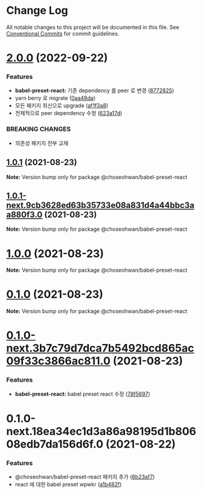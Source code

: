 # Change Log

All notable changes to this project will be documented in this file.
See [Conventional Commits](https://conventionalcommits.org) for commit guidelines.

# [2.0.0](https://github.com/ChoSeoHwan/library/compare/@choseohwan/babel-preset-react@1.0.1...@choseohwan/babel-preset-react@2.0.0) (2022-09-22)


### Features

* **babel-preset-react:** 기존 dependency 를 peer 로 변경 ([8772825](https://github.com/ChoSeoHwan/library/commit/87728255638cc9e85951bb02aa47db0e3fea5f7a))
* yarn berry 로 migrate ([0aa48da](https://github.com/ChoSeoHwan/library/commit/0aa48da43affaffc7e4be0bec669bd1882c23dea))
* 모든 패키지 최신으로 upgrade ([af1f3a8](https://github.com/ChoSeoHwan/library/commit/af1f3a8e78d0aacf03e31bb67c8642b613c1ca13))
* 전체적으로 peer dependency 수정 ([623a17d](https://github.com/ChoSeoHwan/library/commit/623a17da457ab921480cb7a4e53ae94c00870943))


### BREAKING CHANGES

* 의존성 패키지 전부 교체





## [1.0.1](https://github.com/ChoSeoHwan/library/compare/@choseohwan/babel-preset-react@1.0.1-next.9cb3628ed63b35733e08a831d4a44bbc3aa880f3.0...@choseohwan/babel-preset-react@1.0.1) (2021-08-23)

**Note:** Version bump only for package @choseohwan/babel-preset-react





## [1.0.1-next.9cb3628ed63b35733e08a831d4a44bbc3aa880f3.0](https://github.com/ChoSeoHwan/library/compare/@choseohwan/babel-preset-react@1.0.0...@choseohwan/babel-preset-react@1.0.1-next.9cb3628ed63b35733e08a831d4a44bbc3aa880f3.0) (2021-08-23)

**Note:** Version bump only for package @choseohwan/babel-preset-react





# [1.0.0](https://github.com/ChoSeoHwan/library/compare/@choseohwan/babel-preset-react@0.1.0...@choseohwan/babel-preset-react@1.0.0) (2021-08-23)

**Note:** Version bump only for package @choseohwan/babel-preset-react





# [0.1.0](https://github.com/ChoSeoHwan/library/compare/@choseohwan/babel-preset-react@0.1.0-next.3b7c79d7dca7b5492bcd865ac09f33c3866ac811.0...@choseohwan/babel-preset-react@0.1.0) (2021-08-23)

**Note:** Version bump only for package @choseohwan/babel-preset-react





# [0.1.0-next.3b7c79d7dca7b5492bcd865ac09f33c3866ac811.0](https://github.com/ChoSeoHwan/library/compare/@choseohwan/babel-preset-react@0.1.0-next.18ea34ec1d3a86a98195d1b80608edb7da156d6f.0...@choseohwan/babel-preset-react@0.1.0-next.3b7c79d7dca7b5492bcd865ac09f33c3866ac811.0) (2021-08-23)


### Features

* **babel-preset-react:** babel preset react 수정 ([78f5697](https://github.com/ChoSeoHwan/library/commit/78f5697a280950a06eabafd8f15ac179ebe9331b))





# 0.1.0-next.18ea34ec1d3a86a98195d1b80608edb7da156d6f.0 (2021-08-22)


### Features

* @choseohwan/babel-preset-react 패키지 추가 ([6b23af7](https://github.com/ChoSeoHwan/library/commit/6b23af72740a334ebc038cad1ff246838a052bce))
* react 에 대한 babel preset wpwkr ([a1b482f](https://github.com/ChoSeoHwan/library/commit/a1b482f561d72abc66eccac3d39e91c9679dded6))

